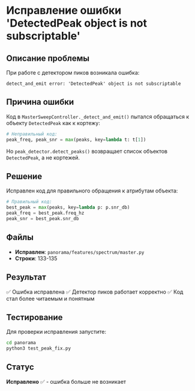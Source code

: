 # Исправление ошибки 'DetectedPeak object is not subscriptable'

## Описание проблемы

При работе с детектором пиков возникала ошибка:
```
detect_and_emit error: 'DetectedPeak' object is not subscriptable
```

## Причина ошибки

Код в `MasterSweepController._detect_and_emit()` пытался обращаться к объекту `DetectedPeak` как к кортежу:

```python
# Неправильный код:
peak_freq, peak_snr = max(peaks, key=lambda t: t[1])
```

Но `peak_detector.detect_peaks()` возвращает список объектов `DetectedPeak`, а не кортежей.

## Решение

Исправлен код для правильного обращения к атрибутам объекта:

```python
# Правильный код:
best_peak = max(peaks, key=lambda p: p.snr_db)
peak_freq = best_peak.freq_hz
peak_snr = best_peak.snr_db
```

## Файлы

- **Исправлен**: `panorama/features/spectrum/master.py`
- **Строки**: 133-135

## Результат

✅ Ошибка исправлена
✅ Детектор пиков работает корректно
✅ Код стал более читаемым и понятным

## Тестирование

Для проверки исправления запустите:
```bash
cd panorama
python3 test_peak_fix.py
```

## Статус

**Исправлено** ✅ - ошибка больше не возникает
